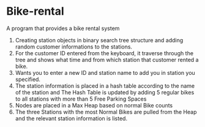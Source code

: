 # Bike-rental

A program that provides a bike rental system

1) Creating station objects in binary search tree structure and adding random customer informations to the stations.
2) For the customer ID entered from the keyboard, it traverse through the tree and shows what time and from which station that customer rented a bike.
3) Wants you to enter a new ID and station name to add you in station you specified.
4) The station information is placed in a hash table according to the name of the station and The Hash Table is updated by adding 5 regular bikes to all stations with more than 5 Free Parking Spaces
5) Nodes are placed in a Max Heap based on normal Bike counts
6) The three Stations with the most Normal Bikes are pulled from the Heap and the relevant station information is listed.
